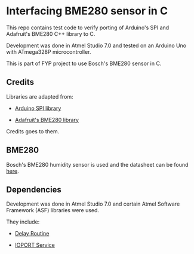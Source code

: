 # Interfacing BME280 sensor in C

This repo contains test code to verify porting of Arduino's SPI and Adafruit's BME280 C++ library to C.

Development was done in Atmel Studio 7.0 and tested on an Arduino Uno with ATmega328P microcontroller.

This is part of FYP project to use Bosch's BME280 sensor in C.

## Credits

Libraries are adapted from:

* [Arduino SPI library](https://github.com/arduino/ArduinoCore-avr/tree/master/libraries/SPI)

* [Adafruit's BME280 library](https://github.com/adafruit/Adafruit_BME280_Library)

Credits goes to them.

## BME280

Bosch's BME280 humidity sensor is used and the datasheet can be found [here](https://www.bosch-sensortec.com/products/environmental-sensors/humidity-sensors-bme280/).

## Dependencies

Development was done in Atmel Studio 7.0 and certain Atmel Software Framework (ASF) libraries were used.

They include:

* [Delay Routine](https://asf.microchip.com/docs/latest/saml21/html/group__group__common__services__delay.html)

* [IOPORT Service](https://asf.microchip.com/docs/latest/saml21/html/group__ioport__group.html#gabc09edad7c3187dec63ce47e6f1b3c51)
